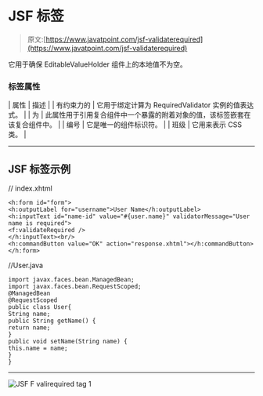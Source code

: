 # JSF <validaterequired>标签</validaterequired>

> 原文:[https://www.javatpoint.com/jsf-validaterequired](https://www.javatpoint.com/jsf-validaterequired)

它用于确保 EditableValueHolder 组件上的本地值不为空。

### 标签属性

| 属性 | 描述 |
| 有约束力的 | 它用于绑定计算为 RequiredValidator 实例的值表达式。 |
| 为 | 此属性用于引用复合组件中一个暴露的附着对象的值，该标签嵌套在该复合组件中。 |
| 编号 | 它是唯一的组件标识符。 |
| 班级 | 它用来表示 CSS 类。 |

* * *

## JSF <validaterequired>标签示例</validaterequired>

// index.xhtml

```
<h:form id="form">
<h:outputLabel for="username">User Name</h:outputLabel>
<h:inputText id="name-id" value="#{user.name}" validatorMessage="User name is required">
<f:validateRequired />
</h:inputText><br/>
<h:commandButton value="OK" action="response.xhtml"></h:commandButton>
</h:form>

```

//User.java

```
import javax.faces.bean.ManagedBean;
import javax.faces.bean.RequestScoped;
@ManagedBean
@RequestScoped
public class User{
String name;
public String getName() {
return name;
}
public void setName(String name) {
this.name = name;
}
}

```

* * *

![JSF F valirequired tag 1](../Images/6cc5ca718160e40ffaac44690ac04f9e.png)